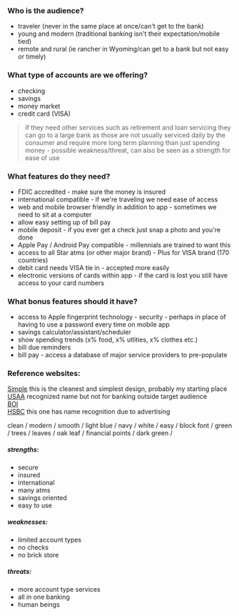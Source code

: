 ### Who is the audience?
- traveler (never in the same place at once/can't get to the bank)
- young and modern (traditional banking isn't their expectation/mobile tied)
- remote and rural (ie rancher in Wyoming/can get to a bank but not easy or timely)

### What type of accounts are we offering?
- checking
- savings
- money market
- credit card (VISA)
>if they need other services such as retirement and loan servicing they can go to a large bank as those are not usually serviced daily by the consumer and require more long term planning than just spending money - possible weakness/threat, can also be seen as a strength for ease of use

### What features do they need?
- FDIC accredited - make sure the money is insured
- international compatible - if we're traveling we need ease of access
- web and mobile browser friendly in addition to app - sometimes we need to sit at a computer
- allow easy setting up of bill pay
- mobile deposit - if you ever get a check just snap a photo and you're done
- Apple Pay / Android Pay compatible - millennials are trained to want this
- access to all Star atms (or other major brand) - Plus for VISA brand (170 countries)
- debit card needs VISA tie in - accepted more easily
- electronic versions of cards within app - if the card is lost you still have access to your card numbers

### What bonus features should it have?
- access to Apple fingerprint technology - security - perhaps in place of having to use a password every time on mobile app
- savings calculator/assistant/scheduler
- show spending trends (x% food, x% utlities, x% clothes etc.)
- bill due reminders
- bill pay - access a database of major service providers to pre-populate

### Reference websites:
[Simple](https://www.simple.com)  this is the cleanest and simplest design, probably my starting place  
[USAA](https://www.usaa.com/inet/pages/bank_main) recognized name but not for banking outside target audience  
[BOI](https://www.bankofinternet.com/)  
[HSBC](http://www.us.hsbc.com/1/2/home/advance?code=MIW0000979&WT.ac=HBUS_MIW0000979) this one has name recognition due to advertising

clean / modern / smooth / light blue / navy / white / easy / block font / green / trees / leaves / oak leaf / financial points / dark green /

##### strengths:
 - secure
 - insured
 - international
 - many atms
 - savings oriented
 - easy to use

##### weaknesses:
 - limited account types
 - no checks
 - no brick store

##### threats:
 - more account type services
 - all in one banking
 - human beings

